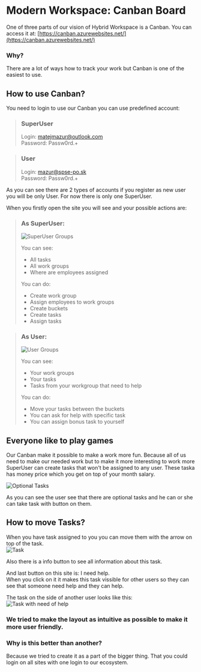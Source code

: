 # Modern Workspace: Canban Board

One of three parts of our vision of Hybrid Workspace is a Canban.
You can access it at: [https://canban.azurewebsites.net/](https://canban.azurewebsites.net/)

### Why?

There are a lot of ways how to track your work but Canban is one of the easiest to use. 

## How to use Canban?  
You need to login to use our Canban you can use predefined account:
> ### SuperUser  
>Login: matejmazur@outlook.com  
>Password: Passw0rd.+

> ### User  
>Login: mazur@spse-po.sk  
>Password: Passw0rd.+  

As you can see there are 2 types of accounts if you register as new user you will be only User. For now there is only one SuperUser.

When you firstly open the site you will see and your possible actions are:
>### As SuperUser:
>![SuperUser Groups](https://user-images.githubusercontent.com/41269745/115904864-97c73880-a465-11eb-9d01-e8dba4f6acff.png)
>
> You can see: 
> * All tasks  
> * All work groups  
> * Where are employees assigned
>  
> You can do:
> * Create work group
> * Assign employees to work groups
> * Create buckets
> * Create tasks
> * Assign tasks 


>### As User:
>![User Groups](https://user-images.githubusercontent.com/41269745/115905084-e379e200-a465-11eb-9b35-44f1d03fe6b0.png)
>
> You can see:
> * Your work groups
> * Your tasks
> * Tasks from your workgroup that need to help
>
> You can do:  
> * Move your tasks between the buckets  
> * You can ask for help with specific task  
> * You can assign bonus task to yourself  


## Everyone like to play games  
Our Canban make it possible to make a work more fun. Because all of us need to make our needed work but to make it more interesting to work more SuperUser can create tasks that won't be assigned to any user. These taska has money price which you get on top of your month salary.

![Optional Tasks](https://user-images.githubusercontent.com/41269745/115908832-f3e08b80-a46a-11eb-8df2-4fe7cd25b9ad.png)

As you can see the user see that there are optional tasks and he can or she can take task with button on them.

## How to move Tasks?

When you have task assigned to you you can move them with the arrow on top of the task.  
![Task](https://user-images.githubusercontent.com/41269745/115909114-56d22280-a46b-11eb-969b-bab2e414d9fe.png)

Also there is a info button to see all information about this task.

And last button on this site is: I need help.  
When you click on it it makes this task vissible for other users so they can see that someone need help and they can help.

The task on the side of another user looks like this:  
![Task with need of help](https://user-images.githubusercontent.com/41269745/115909582-00b1af00-a46c-11eb-834a-08482ec1a5e5.png)

### We tried to make the layout as intuitive as possible to make it more user friendly.  

### Why is this better than another?

Because we tried to create it as a part of the bigger thing. That you could login on all sites with one login to our ecosystem.